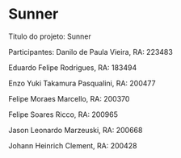 # Sunner

Titulo do projeto: Sunner

Participantes: Danilo de Paula Vieira, RA: 223483

Eduardo Felipe Rodrigues, RA: 183494

Enzo Yuki Takamura Pasqualini, RA: 200477

Felipe Moraes Marcello, RA: 200370

Felipe Soares Ricco, RA: 200965

Jason Leonardo Marzeuski, RA: 200668

Johann Heinrich Clement, RA: 200428
